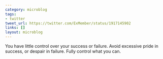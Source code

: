 ```yaml
---
category: microblog
tags:
- twitter
tweet_url: https://twitter.com/ExMember/status/1917145902
links: []
layout: microblog
---
```

You have little control over your success or failure. Avoid excessive pride in success, or despair in failure. Fully control what you can.
